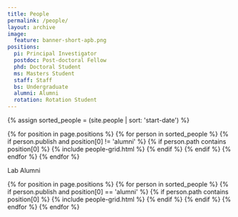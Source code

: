 ```yaml
---
title: People
permalink: /people/
layout: archive 
image:
  feature: banner-short-apb.png
positions:
  pi: Principal Investigator
  postdoc: Post-doctoral Fellow
  phd: Doctoral Student
  ms: Masters Student
  staff: Staff
  bs: Undergraduate
  alumni: Alumni
  rotation: Rotation Student
---
```


{% assign sorted_people = (site.people | sort: 'start-date') %}
<p>

<div class="tiles">
{% for position in page.positions %}
 {% for person in sorted_people %}
  {% if person.publish and position[0] != 'alumni' %}
  	{% if person.path contains position[0] %}
        	{% include people-grid.html %}
	{% endif %}
  {% endif %}
 {% endfor %}
{% endfor %}
</div><!-- /.tiles -->

<p>
<div class="tiles">
Lab Alumni
</div>
</p>

<p>
<div class="tiles">
{% for position in page.positions %}
 {% for person in sorted_people %}
  {% if person.publish and position[0] == 'alumni' %}
        {% if person.path contains position[0] %}
                {% include people-grid.html %}
        {% endif %}
  {% endif %}
 {% endfor %}
{% endfor %}
</div><!-- /.tiles -->
